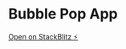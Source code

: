 # Bubble Pop App

[Open on StackBlitz ⚡️](https://stackblitz.com/github/brittneypostma/bubble-pop/tree/main/start)
